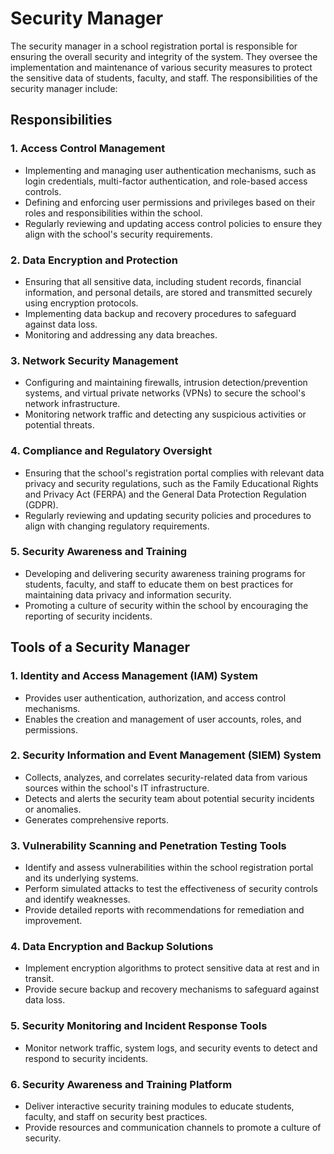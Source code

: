 # Security Manager

The security manager in a school registration portal is responsible for ensuring the overall security and integrity of the system. They oversee the implementation and maintenance of various security measures to protect the sensitive data of students, faculty, and staff. The responsibilities of the security manager include:

## Responsibilities

### 1. Access Control Management
- Implementing and managing user authentication mechanisms, such as login credentials, multi-factor authentication, and role-based access controls.
- Defining and enforcing user permissions and privileges based on their roles and responsibilities within the school.
- Regularly reviewing and updating access control policies to ensure they align with the school's security requirements.

### 2. Data Encryption and Protection
- Ensuring that all sensitive data, including student records, financial information, and personal details, are stored and transmitted securely using encryption protocols.
- Implementing data backup and recovery procedures to safeguard against data loss.
- Monitoring and addressing any data breaches.

### 3. Network Security Management
- Configuring and maintaining firewalls, intrusion detection/prevention systems, and virtual private networks (VPNs) to secure the school's network infrastructure.
- Monitoring network traffic and detecting any suspicious activities or potential threats.

### 4. Compliance and Regulatory Oversight
- Ensuring that the school's registration portal complies with relevant data privacy and security regulations, such as the Family Educational Rights and Privacy Act (FERPA) and the General Data Protection Regulation (GDPR).
- Regularly reviewing and updating security policies and procedures to align with changing regulatory requirements.

### 5. Security Awareness and Training
- Developing and delivering security awareness training programs for students, faculty, and staff to educate them on best practices for maintaining data privacy and information security.
- Promoting a culture of security within the school by encouraging the reporting of security incidents.

## Tools of a Security Manager

### 1. Identity and Access Management (IAM) System
- Provides user authentication, authorization, and access control mechanisms.
- Enables the creation and management of user accounts, roles, and permissions.

### 2. Security Information and Event Management (SIEM) System
- Collects, analyzes, and correlates security-related data from various sources within the school's IT infrastructure.
- Detects and alerts the security team about potential security incidents or anomalies.
- Generates comprehensive reports.

### 3. Vulnerability Scanning and Penetration Testing Tools
- Identify and assess vulnerabilities within the school registration portal and its underlying systems.
- Perform simulated attacks to test the effectiveness of security controls and identify weaknesses.
- Provide detailed reports with recommendations for remediation and improvement.

### 4. Data Encryption and Backup Solutions
- Implement encryption algorithms to protect sensitive data at rest and in transit.
- Provide secure backup and recovery mechanisms to safeguard against data loss.

### 5. Security Monitoring and Incident Response Tools
- Monitor network traffic, system logs, and security events to detect and respond to security incidents.

### 6. Security Awareness and Training Platform
- Deliver interactive security training modules to educate students, faculty, and staff on security best practices.
- Provide resources and communication channels to promote a culture of security.

